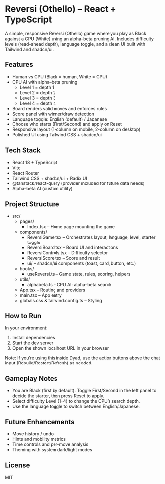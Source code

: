 # Reversi (Othello) – React + TypeScript

A simple, responsive Reversi (Othello) game where you play as Black against a CPU (White) using an alpha–beta pruning AI. Includes difficulty levels (read-ahead depth), language toggle, and a clean UI built with Tailwind and shadcn/ui.

## Features

- Human vs CPU (Black = human, White = CPU)
- CPU AI with alpha–beta pruning
  - Level 1 = depth 1
  - Level 2 = depth 2
  - Level 3 = depth 3
  - Level 4 = depth 4
- Board renders valid moves and enforces rules
- Score panel with winner/draw detection
- Language toggle: English (default) / Japanese
- Choose who starts (First/Second) and apply on Reset
- Responsive layout (1-column on mobile, 2-column on desktop)
- Polished UI using Tailwind CSS + shadcn/ui

## Tech Stack

- React 18 + TypeScript
- Vite
- React Router
- Tailwind CSS + shadcn/ui + Radix UI
- @tanstack/react-query (provider included for future data needs)
- Alpha–beta AI (custom utility)

## Project Structure

- src/
  - pages/
    - Index.tsx – Home page mounting the game
  - components/
    - ReversiGame.tsx – Orchestrates layout, language, level, starter toggle
    - ReversiBoard.tsx – Board UI and interactions
    - ReversiControls.tsx – Difficulty selector
    - ReversiScore.tsx – Score and result
    - ui/ – shadcn/ui components (toast, card, button, etc.)
  - hooks/
    - useReversi.ts – Game state, rules, scoring, helpers
  - utils/
    - alphabeta.ts – CPU AI: alpha–beta search
  - App.tsx – Routing and providers
  - main.tsx – App entry
  - globals.css & tailwind.config.ts – Styling

## How to Run

In your environment:
1) Install dependencies
2) Start the dev server
3) Open the shown localhost URL in your browser

Note: If you’re using this inside Dyad, use the action buttons above the chat input (Rebuild/Restart/Refresh) as needed.

## Gameplay Notes

- You are Black (first by default). Toggle First/Second in the left panel to decide the starter, then press Reset to apply.
- Select difficulty Level (1–4) to change the CPU’s search depth.
- Use the language toggle to switch between English/Japanese.

## Future Enhancements

- Move history / undo
- Hints and mobility metrics
- Time controls and per-move analysis
- Theming with system dark/light modes

## License

MIT